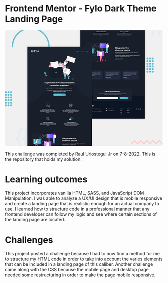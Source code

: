# Frontend Mentor - Fylo Dark Theme Landing Page

![Design preview for the Interactive Rating component coding challenge](./images/desktop-preview.jpg)

This challenge was completed by Raul Uriostegui Jr on 7-8-2022.
This is the repository that holds my solution. 

# Learning outcomes
This project incorporates vanilla HTML, SASS, and JavaScript DOM Manipulation. I was able to analyze a UX/UI design that is mobile responsive and create a landing page that is realistic enough for an actual company to use. I learned how to structure code in a professional manner that any frontend developer can follow my logic and see where certain sections of the landing page are located.

# Challenges
This project posted a challenge because I had to now find a method for me to structure my HTML code in order to take into account the varies elements that can be included in a landing page of this caliber. Another challenge came along with the CSS because the mobile page and desktop page needed some restructuring in order to make the page mobile responsive. 
